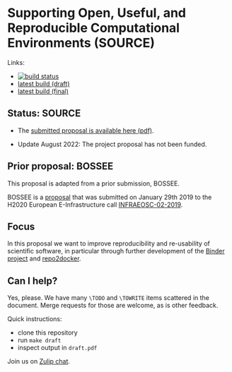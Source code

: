 # Supporting Open, Useful, and Reproducible Computational Environments (SOURCE)

Links:

- [![build status](https://github.com/minrk/horizon-widera-2022/actions/workflows/build.yaml/badge.svg)](https://github.com/minrk/horizon-widera-2022/actions/workflows/build.yaml)
- [latest build (draft)](https://nightly.link/minrk/horizon-widera-2022/workflows/build.yaml/main/draft.pdf.zip?status=completed)
- [latest build (final)](https://nightly.link/minrk/horizon-widera-2022/workflows/build.yaml/main/final.pdf.zip?status=completed)

## Status: SOURCE

- The [submitted proposal is available here (pdf)](submitted-SOURCE-2022-04-20.pdf).

- Update August 2022: The project proposal has not been funded.


## Prior proposal: BOSSEE

This proposal is adapted from a prior submission, BOSSEE.

BOSSEE is a [proposal](submitted.pdf) that was submitted on January
29th 2019 to the H2020 European E-Infrastructure call
[INFRAEOSC-02-2019](https://ec.europa.eu/info/funding-tenders/opportunities/portal/screen/opportunities/topic-details/infraeosc-02-2019).


## Focus

In this proposal we want to improve reproducibility and re-usability of scientific software, in particular through further development of the [Binder project](https://jupyter.org/binder) and [repo2docker](https://jupyter.org/binder#repo2docker).



## Can I help?

Yes, please. We have many `\TODO` and `\TOWRITE` items scattered in the
document. Merge requests for those are welcome, as is other feedback.

Quick instructions:

- clone this repository
- run `make draft`
- inspect output in `draft.pdf`

Join us on [Zulip chat](https://source.mpsd.mpg.de).

